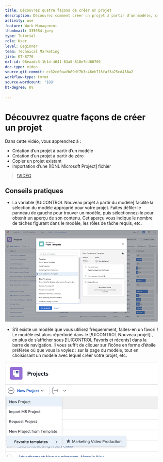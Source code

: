 ```yaml
---
title: Découvrez quatre façons de créer un projet
description: Découvrez comment créer un projet à partir d’un modèle, créer entièrement un projet, copier un projet existant ou importer un [!DNL Microsoft Project] fichier .
activity: use
feature: Work Management
thumbnail: 335084.jpeg
type: Tutorial
role: User
level: Beginner
team: Technical Marketing
jira: KT-8770
exl-id: 98eaadc5-1b1d-4641-83a5-818e7dd60769
doc-type: video
source-git-commit: ec82cd0aafb89df7b3c46eb716faf3a25cd438a2
workflow-type: tm+mt
source-wordcount: '188'
ht-degree: 0%

---
```


# Découvrez quatre façons de créer un projet

Dans cette vidéo, vous apprendrez à :

* Création d’un projet à partir d’un modèle
* Création d’un projet à partir de zéro
* Copier un projet existant
* Importation d’une [!DNL Microsoft Project] fichier

>[!VIDEO](https://video.tv.adobe.com/v/335084/?quality=12&learn=on)

## Conseils pratiques

* La variable [!UICONTROL Nouveau projet à partir du modèle] facilite la sélection du modèle approprié pour votre projet. Faites défiler le panneau de gauche pour trouver un modèle, puis sélectionnez-le pour obtenir un aperçu de son contenu. Cet aperçu vous indique le nombre de tâches figurant dans le modèle, les rôles de tâche requis, etc.

![[!UICONTROL Nouveau projet à partir du modèle] window](assets/planner-fund-new-project-from-template-window.png)

* S’il existe un modèle que vous utilisez fréquemment, faites-en un favori ! Le modèle est alors répertorié dans le [!UICONTROL Nouveau projet] , en plus de s’afficher sous [!UICONTROL Favoris et récents] dans la barre de navigation. Il vous suffit de cliquer sur l’icône en forme d’étoile préférée où que vous la voyiez : sur la page du modèle, tout en choisissant un modèle avec lequel créer votre projet, etc.

![[!UICONTROL Modèles favoris] Liste sous [!UICONTROL Nouveau projet] button](assets/planner-fund-template-favorites.png)

<!---
learn more:
create a project using a template
create a project
copy a project
import a project from Microsoft Project
--->
